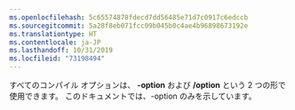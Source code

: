 ```yaml
---
ms.openlocfilehash: 5c65574878fdecd7dd56485e71d7c0917c6edccb
ms.sourcegitcommit: 5a28f8eb071fcc09b045b0c4ae4b96898673192e
ms.translationtype: HT
ms.contentlocale: ja-JP
ms.lasthandoff: 10/31/2019
ms.locfileid: "73198494"
---
```


すべてのコンパイル オプションは、 **-option** および **/option** という 2 つの形で使用できます。 このドキュメントでは、-option のみを示しています。
